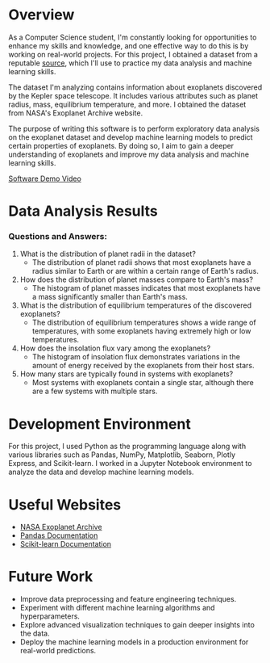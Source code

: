 # Overview

As a Computer Science student, I'm constantly looking for opportunities to enhance my skills and knowledge, and one effective way to do this is by working on real-world projects. For this project, I obtained a dataset from a reputable [source](https://exoplanetarchive.ipac.caltech.edu/cgi-bin/TblView/nph-tblView?app=ExoTbls&config=k2pandc), which I'll use to practice my data analysis and machine learning skills.

The dataset I'm analyzing contains information about exoplanets discovered by the Kepler space telescope. It includes various attributes such as planet radius, mass, equilibrium temperature, and more. I obtained the dataset from NASA's Exoplanet Archive website.

The purpose of writing this software is to perform exploratory data analysis on the exoplanet dataset and develop machine learning models to predict certain properties of exoplanets. By doing so, I aim to gain a deeper understanding of exoplanets and improve my data analysis and machine learning skills.

[Software Demo Video](http://youtube.link.goes.here)

# Data Analysis Results

### Questions and Answers:
1. What is the distribution of planet radii in the dataset?
   - The distribution of planet radii shows that most exoplanets have a radius similar to Earth or are within a certain range of Earth's radius.
2. How does the distribution of planet masses compare to Earth's mass?
   - The histogram of planet masses indicates that most exoplanets have a mass significantly smaller than Earth's mass.
3. What is the distribution of equilibrium temperatures of the discovered exoplanets?
   - The distribution of equilibrium temperatures shows a wide range of temperatures, with some exoplanets having extremely high or low temperatures.
4. How does the insolation flux vary among the exoplanets?
   - The histogram of insolation flux demonstrates variations in the amount of energy received by the exoplanets from their host stars.
5. How many stars are typically found in systems with exoplanets?
   - Most systems with exoplanets contain a single star, although there are a few systems with multiple stars.

# Development Environment

For this project, I used Python as the programming language along with various libraries such as Pandas, NumPy, Matplotlib, Seaborn, Plotly Express, and Scikit-learn. I worked in a Jupyter Notebook environment to analyze the data and develop machine learning models.

# Useful Websites

* [NASA Exoplanet Archive](https://exoplanetarchive.ipac.caltech.edu/)
* [Pandas Documentation](https://pandas.pydata.org/docs/)
* [Scikit-learn Documentation](https://scikit-learn.org/stable/documentation.html)

# Future Work

* Improve data preprocessing and feature engineering techniques.
* Experiment with different machine learning algorithms and hyperparameters.
* Explore advanced visualization techniques to gain deeper insights into the data.
* Deploy the machine learning models in a production environment for real-world predictions.
